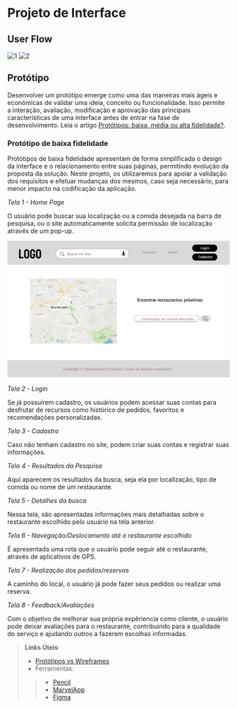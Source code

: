 
# Projeto de Interface

## User Flow

![1](https://github.com/ICEI-PUC-Minas-PMV-ADS/pmv-ads-2024-1-e1-proj-web-t12-restaurantes-proximos/assets/166898594/5d99fbe2-c489-454f-bb46-6a48ae368d3c)
![2](https://github.com/ICEI-PUC-Minas-PMV-ADS/pmv-ads-2024-1-e1-proj-web-t12-restaurantes-proximos/assets/166898594/70d8e669-3cbc-42df-85ec-138b4b019a37)



## Protótipo

Desenvolver um protótipo emerge como uma das maneiras mais ágeis e econômicas de validar uma ideia, conceito ou funcionalidade. Isso permite a interação, avaliação, modificação e aprovação das principais características de uma interface antes de entrar na fase de desenvolvimento. Leia o artigo [Protótipos: baixa, média ou alta fidelidade?](https://medium.com/ladies-that-ux-br/prot%C3%B3tipos-baixa-m%C3%A9dia-ou-alta-fidelidade-71d897559135).

### Protótipo de baixa fidelidade

Protótipos de baixa fidelidade apresentam de forma simplificada o design da interface e o relacionamento entre suas páginas, permitindo evolução da proposta da solução. Neste projeto, os utilizaremos para apoiar a validação dos requisitos e efetuar mudanças dos mesmos, caso seja necessário, para menor impacto na codificação da aplicação.


*Tela 1 - Home Page*

O usuário pode buscar sua localização ou a comida desejada na barra de pesquisa, ou o site automaticamente solicita permissão de localização através de um pop-up.

![Home Page](https://github.com/ICEI-PUC-Minas-PMV-ADS/pmv-ads-2024-1-e1-proj-web-t12-restaurantes-proximos/blob/main/documentos/img/Tela%201%20-%20Home%20Page.png?raw=true)

*Tela 2 - Login*

Se já possuírem cadastro, os usuários podem acessar suas contas para desfrutar de recursos como histórico de pedidos, favoritos e recomendações personalizadas.



*Tela 3 - Cadastro*

Caso não tenham cadastro no site, podem criar suas contas e registrar suas informações.



*Tela 4 - Resultados da Pesquisa*

Aqui aparecem os resultados da busca, seja ela por localização, tipo de comida ou nome de um restaurante.



*Tela 5 - Detalhes da busca*

Nessa tela, são apresentadas informações mais detalhadas sobre o restaurante escolhido pelo usuário na tela anterior.




*Tela 6 - Navegação/Deslocamento até o restaurante escolhido*

É apresentada uma rota que o usuário pode seguir até o restaurante, através de aplicativos de GPS.



*Tela 7 - Realização dos pedidos/reservas*

A caminho do local, o usuário já pode fazer seus pedidos ou realizar uma reserva.



*Tela 8 - Feedback/Avaliações*

Com o objetivo de melhorar sua própria expêriencia como cliente, o usuário pode deixar avaliações para o restaurante, contribuindo para a qualidade do serviço e ajudando outros a fazerem escolhas informadas.



> **Links Úteis**:
> - [Protótipos vs Wireframes](https://www.nngroup.com/videos/prototypes-vs-wireframes-ux-projects/)
>- Ferramentas:
>> - [Pencil](https://pencil.evolus.vn/)
>> - [MarvelApp](https://marvelapp.com/)
>> - [Figma](https://www.figma.com/)



